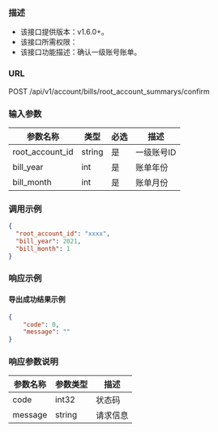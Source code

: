### 描述

- 该接口提供版本：v1.6.0+。
- 该接口所需权限：
- 该接口功能描述：确认一级账号账单。

### URL

POST /api/v1/account/bills/root_account_summarys/confirm

### 输入参数

| 参数名称            | 类型     | 必选 | 描述     |
|-----------------|--------|----|--------|
| root_account_id | string | 是  | 一级账号ID |
| bill_year       | int    | 是  | 账单年份   |
| bill_month      | int    | 是  | 账单月份   |

### 调用示例

```json
{
  "root_account_id": "xxxx",
  "bill_year": 2021,
  "bill_month": 1
}
```


### 响应示例

#### 导出成功结果示例

```json
{
	"code": 0,
    "message": ""
}
```

### 响应参数说明

| 参数名称    | 参数类型   | 描述   |
|---------|--------|------|
| code    | int32  | 状态码  |
| message | string | 请求信息 |

